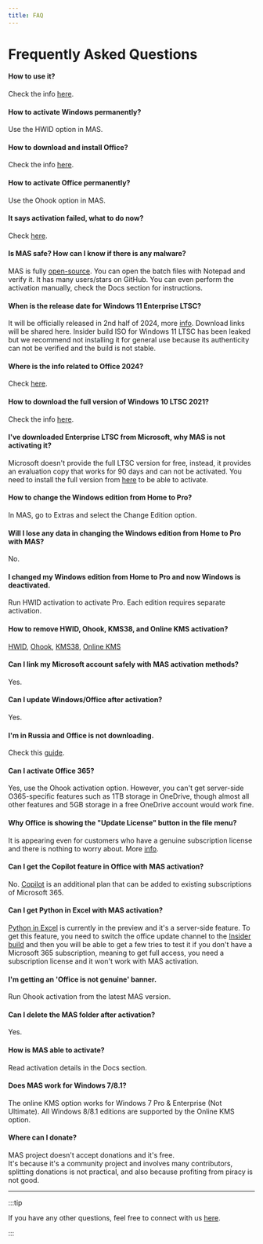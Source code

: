 ```yaml
---
title: FAQ
---
```


# Frequently Asked Questions

#### How to use it?
Check the info [here](intro.md#download--how-to-use-it).

#### How to activate Windows permanently?
Use the HWID option in MAS.

#### How to download and install Office?
Check the info [here](genuine-installation-media.md).

#### How to activate Office permanently?
Use the Ohook option in MAS.

#### It says activation failed, what to do now?
Check [here](troubleshoot.md).

#### Is MAS safe? How can I know if there is any malware?
MAS is fully [open-source](intro.md#mas-latest-release). You can open the batch files with Notepad and verify it. It has many users/stars on GitHub. You can even perform the activation manually, check the Docs section for instructions.

#### When is the release date for Windows 11 Enterprise LTSC?
It will be officially released in 2nd half of 2024, more [info](https://techcommunity.microsoft.com/t5/windows-it-pro-blog/windows-client-roadmap-update-april-2023/ba-p/3805227). Download links will be shared here.
Insider build ISO for Windows 11 LTSC has been leaked but we recommend not installing it for general use because its authenticity can not be verified and the build is not stable.

#### Where is the info related to Office 2024?
Check [here](https://gravesoft.dev/download_windows_office/office_c2r_custom/#microsoft-office-2024-preview).

#### How to download the full version of Windows 10 LTSC 2021?
Check the info [here](genuine-installation-media.md).

#### I've downloaded Enterprise LTSC from Microsoft, why MAS is not activating it?
Microsoft doesn't provide the full LTSC version for free, instead, it provides an evaluation copy that works for 90 days and can not be activated. You need to install the full version from [here](genuine-installation-media.md) to be able to activate.

#### How to change the Windows edition from Home to Pro?
In MAS, go to Extras and select the Change Edition option.

#### Will I lose any data in changing the Windows edition from Home to Pro with MAS?
No.

#### I changed my Windows edition from Home to Pro and now Windows is deactivated.
Run HWID activation to activate Pro. Each edition requires separate activation.

#### How to remove HWID, Ohook, KMS38, and Online KMS activation?
[HWID](hwid.md#how-to-remove-hwid), [Ohook](ohook.md#how-to-remove-ohook), [KMS38](kms38.md#how-to-remove-kms38), [Online KMS](online_kms.md#how-to-remove-online-kms)

#### Can I link my Microsoft account safely with MAS activation methods?
Yes.

#### Can I update Windows/Office after activation?
Yes.

#### I'm in Russia and Office is not downloading.
Check this [guide](https://gravesoft.dev/guides/bypass-russian-geoblock).

#### Can I activate Office 365?
Yes, use the Ohook activation option. However, you can't get server-side O365-specific features such as 1TB storage in OneDrive, though almost all other features and 5GB storage in a free OneDrive account would work fine.

#### Why Office is showing the "Update License" button in the file menu?
It is appearing even for customers who have a genuine subscription license and there is nothing to worry about. More [info](https://support.microsoft.com/office/update-license-button-29025197-58d9-4b17-acc1-99a45dabf330).

#### Can I get the Copilot feature in Office with MAS activation?
No. [Copilot](https://www.microsoft.com/microsoft-365/microsoft-copilot) is an additional plan that can be added to existing subscriptions of Microsoft 365.

#### Can I get Python in Excel with MAS activation?
[Python in Excel](https://support.microsoft.com/office/introduction-to-python-in-excel-55643c2e-ff56-4168-b1ce-9428c8308545) is currently in the preview and it's a server-side feature. To get this feature, you need to switch the office update channel to the [Insider build](https://github.com/massgravel/Microsoft-Activation-Scripts/discussions/399#discussioncomment-8871527) and then you will be able to get a few tries to test it if you don't have a Microsoft 365 subscription, meaning to get full access, you need a subscription license and it won't work with MAS activation.

#### I'm getting an 'Office is not genuine' banner.
Run Ohook activation from the latest MAS version.

#### Can I delete the MAS folder after activation?
Yes.

#### How is MAS able to activate?
Read activation details in the Docs section.

#### Does MAS work for Windows 7/8.1?
The online KMS option works for Windows 7 Pro & Enterprise (Not Ultimate). All Windows 8/8.1 editions are supported by the Online KMS option.

#### Where can I donate?
MAS project doesn't accept donations and it's free.  
It's because it's a community project and involves many contributors, splitting donations is not practical, and also because profiting from piracy is not good.

---

:::tip

If you have any other questions, feel free to connect with us [here](contactus.md).

:::
